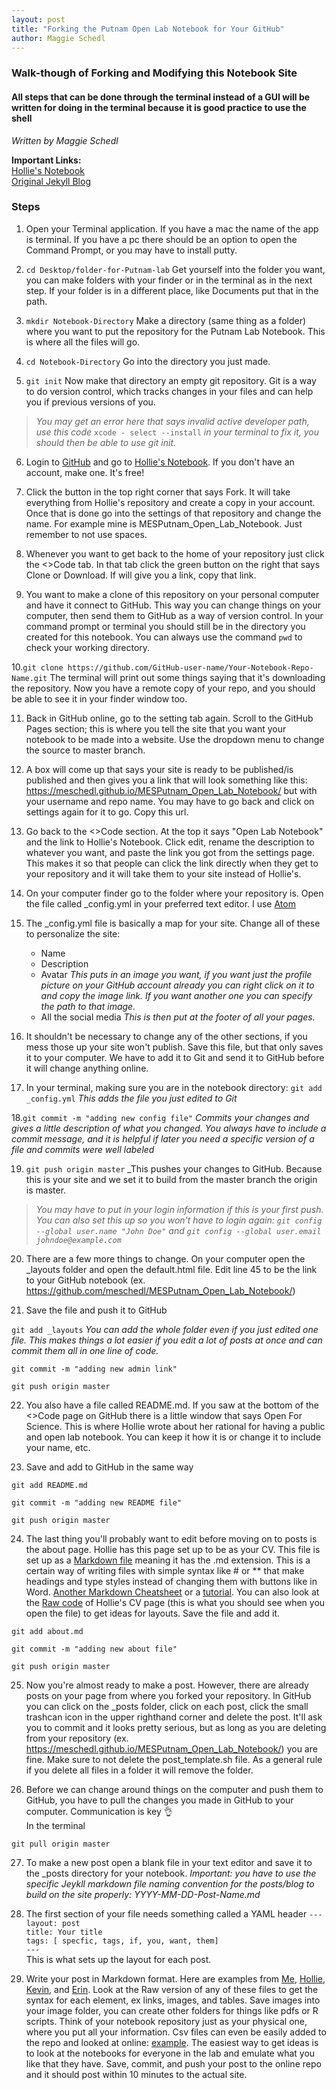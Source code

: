 ```yaml
---
layout: post
title: "Forking the Putnam Open Lab Notebook for Your GitHub"
author: Maggie Schedl
---
```



### Walk-though of Forking and Modifying this Notebook Site  
#### All steps that can be done through the terminal instead of a GUI will be written for doing in the terminal because it is good practice to use the shell  
_Written by Maggie Schedl_


**Important Links:**  
[Hollie's Notebook](https://github.com/hputnam/Putnam_Lab_Notebook)  
[Original Jekyll Blog](https://github.com/barryclark/jekyll-now)

### Steps

1. Open your Terminal application. If you have a mac the name of the app is terminal. If you have a pc there should be an option to open the Command Prompt, or you may have to install putty.

2. `cd Desktop/folder-for-Putnam-lab` Get yourself into the folder you want, you can make folders with your finder or in the terminal as in the next step. If your folder is in a different place, like Documents put that in the path.

3. `mkdir Notebook-Directory` Make a directory (same thing as a folder) where you want to put the repository for the Putnam Lab Notebook. This is where all the files will go.

4. `cd Notebook-Directory` Go into the directory you just made.

5. `git init` Now make that directory an empty git repository. Git is a way to do version control, which tracks changes in your files and can help you if previous versions of you.

> _You may get an error here that says invalid active developer path, use this code_ `xcode - select --install` _in your terminal to fix it, you should then be able to use git init._

6. Login to [GitHub](https://github.com/) and go to [Hollie's Notebook](https://github.com/hputnam/Putnam_Lab_Notebook). If you don't have an account, make one. It's free!

7. Click the button in the top right corner that says Fork. It will take everything from Hollie's repository and create a copy in your account. Once that is done go into the settings of that repository and change the name. For example mine is MESPutnam_Open_Lab_Notebook. Just remember to not use spaces.

8. Whenever you want to get back to the home of your repository just click the <>Code tab. In that tab click the green button on the right that says Clone or Download. If will give you a link, copy that link.

9. You want to make a clone of this repository on your personal computer and have it connect to GitHub. This way you can change things on your computer, then send them to GitHub as a way of version control. In your command prompt or terminal you should still be in the directory you created for this notebook. You can always use the command `pwd` to check your working directory.

10.`git clone https://github.com/GitHub-user-name/Your-Notebook-Repo-Name.git` The terminal will print out some things saying that it's downloading the repository. Now you have a remote copy of your repo, and you should be able to see it in your finder window too.

11. Back in GitHub online, go to the setting tab again. Scroll to the GitHub Pages section; this is where you tell the site that you want your notebook to be made into a website. Use the dropdown menu to change the source to master branch.

12. A box will come up that says your site is ready to be published/is published and then gives you a link that will look something like this: https://meschedl.github.io/MESPutnam_Open_Lab_Notebook/ but with your username and repo name. You may have to go back and click on settings again for it to go. Copy this url.

13. Go back to the <>Code section.  At the top it says "Open Lab Notebook" and the link to Hollie's Notebook. Click edit, rename the description to whatever you want, and paste the link you got from the settings page. This makes it so that people can click the link directly when they get to your repository and it will take them to your site instead of Hollie's.

14. On your computer finder go to the folder where your repository is. Open the file called _config.yml in your preferred text editor. I use [Atom](https://atom.io/)

15. The _config.yml file is basically a map for your site. Change all of these to personalize the site:
    - Name
    - Description
    - Avatar _This puts in an image you want, if you want just the profile picture on your GitHub account already you can right click on it to and copy the image link. If you want another one you can specify the path to that image._
    - All the social media _This is then put at the footer of all your pages._

16. It shouldn't be necessary to change any of the other sections, if you mess those up your site won't publish. Save this file, but that only saves it to your computer. We have to add it to Git and send it to GitHub before it will change anything online.

17. In your terminal, making sure you are in the notebook directory:
`git add _config.yml` _This adds the file you just edited to Git_

18.`git commit -m "adding new config file"` _Commits your changes and gives a little description of what you changed. You always have to include a commit message, and it is helpful if later you need a specific version of a file and commits were well labeled_

19. `git push origin master` _This pushes your changes to GitHub. Because this is your site and we set it to build from the master branch the origin is master.

> _You may have to put in your login information if this is your first push. You can also set this up so you won't have to login again: `git config --global user.name "John Doe"` and `git config --global user.email johndoe@example.com`_

20. There are a few more things to change. On your computer open the _layouts folder and open the default.html file. Edit line 45 to be the link to your GitHub notebook (ex. https://github.com/meschedl/MESPutnam_Open_Lab_Notebook/)

21. Save the file and push it to GitHub

`git add _layouts` _You can add the whole folder even if you just edited one file. This makes things a lot easier if you edit a lot of posts at once and can commit them all in one line of code._

`git commit -m "adding new admin link"`

`git push origin master`

22. You also have a file called README.md. If you saw at the bottom of the <>Code page on GitHub there is a little window that says Open For Science. This is where Hollie wrote about her rational for having a public and open lab notebook. You can keep it how it is or change it to include your  name, etc.

23. Save and add to GitHub in the same way  

`git add README.md`

`git commit -m "adding new README file"`

`git push origin master`

24. The last thing you'll probably want to edit before moving on to posts is the about page. Hollie has this page set up to be as your CV. This file is set up as a [Markdown file](https://guides.github.com/features/mastering-markdown/) meaning it has the .md extension. This is a certain way of writing files with simple syntax like # or ** that make headings and type styles instead of changing them with buttons like in Word. [Another Markdown Cheatsheet](https://github.com/adam-p/markdown-here/wiki/Markdown-Cheatsheet) or a [tutorial](https://www.markdowntutorial.com/). You can also look at the [Raw code](https://raw.githubusercontent.com/hputnam/Putnam_Lab_Notebook/master/about.md) of Hollie's CV page (this is what you should see when you open the file) to get ideas for layouts. Save the file and add it.

`git add about.md`

`git commit -m "adding new about file"`

`git push origin master`

25. Now you're almost ready to make a post. However, there are already posts on your page from where you forked your repository. In GitHub you can click on the _posts folder, click on each post, click the small trashcan icon in the upper righthand corner and delete the post. It'll ask you to commit and it looks pretty serious, but as long as you are deleting from your repository (ex. https://meschedl.github.io/MESPutnam_Open_Lab_Notebook/) you are fine. Make sure to not delete the post_template.sh file. As a general rule if you delete all files in a folder it will remove the folder.

26. Before we can change around things on the computer and push them to GitHub, you have to pull the changes you made in GitHub to your computer. Communication is key 👌   
In the terminal

`git pull origin master`

27. To make a new post open a blank file in your text editor and save it to the _posts directory for your notebook. _Important: you have to use the specific Jeykll markdown file naming convention for the posts/blog to build on the site properly: YYYY-MM-DD-Post-Name.md_

28. The first section of your file needs something called a YAML header
`---`  
`layout: post`  
`title: Your title`    
`tags: [ specfic, tags, if, you, want, them]`  
`---`  
This is what sets up the layout for each post.

29. Write your post in Markdown format. Here are examples from [Me](https://meschedl.github.io/MESPutnam_Open_Lab_Notebook/Montipora-Larvae-DNA-RNA-Test/), [Hollie](https://github.com/hputnam/Putnam_Lab_Notebook/blob/master/_posts/2016-08-31-Geoduck_RNA_Testing.md), [Kevin](https://github.com/kevinhwong1/KevinHWong_Notebook/blob/master/_posts/2019-03-14-Citrate-Synthase-Troubleshooting.md), and [Erin](https://github.com/echille/E.-Chille-Open-Lab-Notebook/blob/master/_posts/2019-04-01-Montipora-Larvae-DNA-RNA-Extraction-Batch-4.md). Look at the Raw version of any of these files to get the syntax for each element, ex links, images, and tables. Save images into your image folder, you can create other folders for things like pdfs or R scripts. Think of your notebook repository just as your physical one, where you put all your information. Csv files can even be easily added to the repo and looked at online: [example](https://github.com/kevinhwong1/Astrangia_Nutrition/blob/master/RAnalysis/Data/BouyantWeight_Apoc2019.csv). The easiest way to get ideas is to look at the notebooks for everyone in the lab and emulate what you like that they have. Save, commit, and push your post to the online repo and it should post within 10 minutes to the actual site.  
